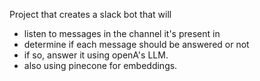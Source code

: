 Project that creates a slack bot that will

- listen to messages in the channel it's present in
- determine if each message should be answered or not
- if so, answer it using openA's LLM.
- also using pinecone for embeddings.